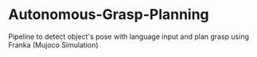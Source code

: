 # Autonomous-Grasp-Planning
Pipeline to detect object's pose with language input and plan grasp using Franka (Mujoco Simulation)
